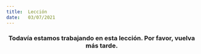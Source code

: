 ```yaml
---
title:  Lección
date:   03/07/2021
---
```


### <center>Todavía estamos trabajando en esta lección. Por favor, vuelva más tarde.</center>